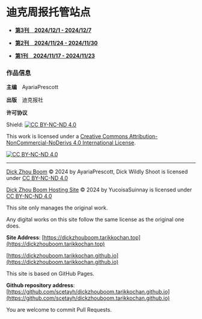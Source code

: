 # **迪克周报**托管站点

- **[第3刊　2024/12/1 - 2024/12/7](3/index.md)**

- **[第2刊　2024/11/24 - 2024/11/30](2/index.md)**

- **[第1刊　2024/11/17 - 2024/11/23](1/index.md)**

### 作品信息

**主编**　AyariaPrescott

**出版**　迪克报社

**许可协议**

Shield: [![CC BY-NC-ND 4.0][cc-by-nc-nd-shield]][cc-by-nc-nd]

This work is licensed under a
[Creative Commons Attribution-NonCommercial-NoDerivs 4.0 International License][cc-by-nc-nd].

[![CC BY-NC-ND 4.0][cc-by-nc-nd-image]][cc-by-nc-nd]

[cc-by-nc-nd]: http://creativecommons.org/licenses/by-nc-nd/4.0/
[cc-by-nc-nd-image]: https://licensebuttons.net/l/by-nc-nd/4.0/88x31.png
[cc-by-nc-nd-shield]: https://img.shields.io/badge/License-CC%20BY--NC--ND%204.0-lightgrey.svg

---

[Dick Zhou Boom](https://dickzhouboom.tarikkochan.top) © 2024 by AyariaPrescott, Dick Wildly Shoot is licensed under [CC BY-NC-ND 4.0](https://creativecommons.org/licenses/by-nc-nd/4.0/)

[Dick Zhou Boom Hosting Site](https://dickzhouboom.tarikkochan.top) © 2024 by YucoisaSuinnay is licensed under [CC BY-NC-ND 4.0](https://creativecommons.org/licenses/by-nc-nd/4.0/)

This site only manages the original work.

Any digital works on this site follow the same license as the original one does.

**Site Address**: [https://dickzhouboom.tarikkochan.top](https://dickzhouboom.tarikkochan.top)

[https://dickzhouboom.tarikkochan.github.io](https://dickzhouboom.tarikkochan.github.io)

This site is based on GitHub Pages.

**Github repository address**: [https://github.com/scetayh/dickzhouboom.tarikkochan.github.io](https://github.com/scetayh/dickzhouboom.tarikkochan.github.io)

You are welcome to commit Pull Requests.

